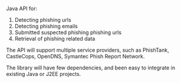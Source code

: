 Java API for:
1. Detecting phishing urls
2. Detecting phishing emails
3. Submitted suspected phishing phishing urls
3. Retrieval of phishing related data

The API will support multiple service providers, such as PhishTank, CastleCops, OpenDNS, Symantec Phish Report Network.

The library will have few dependencies, and been easy to integrate in existing Java or J2EE projects.